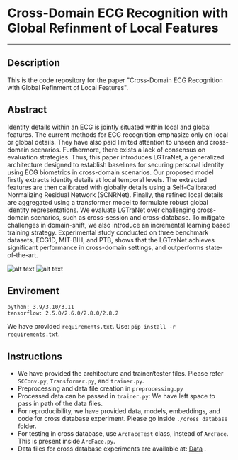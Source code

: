 # Cross-Domain ECG Recognition with Global Refinment of Local Features
***
## Description
This is the code repository for the paper "Cross-Domain ECG Recognition with Global Refinment of Local Features".

## Abstract
Identity details within an ECG is jointly situated within local and global features. The current methods for ECG recognition emphasize only on local or global details. They have also paid limited attention to unseen and cross-domain scenarios. Furthermore, there exists a lack of consensus on evaluation strategies. Thus, this paper introduces LGTraNet, a generalized architecture designed to establish baselines for securing personal identity using ECG biometrics in cross-domain scenarios. Our proposed model firstly extracts identity details at local temporal levels. The extracted features are then calibrated with globally details using a Self-Calibrated Normalizing Residual Network (SCNRNet). Finally, the refined local details are aggregated using a transformer model to formulate robust global identity representations. We evaluate LGTraNet over challenging cross-domain scenarios, such as cross-session and cross-database. To mitigate challenges in domain-shift, we also introduce an incremental learning based training strategy. Experimental study conducted on three benchmark datasets, ECG1D, MIT-BIH, and PTB, shows that the LGTraNet achieves significant performance in cross-domain settings, and outperforms state-of-the-art.

 ![alt text](https://github.com/AmanVerma2307/LGTraNet/blob/master/EBH_LGTraNet.png)
 ![alt text](https://github.com/AmanVerma2307/LGTraNet/blob/master/EBH_SCConv.png)

## Enviroment
```
python: 3.9/3.10/3.11
tensorflow: 2.5.0/2.6.0/2.8.0/2.8.2
```
We have provided `requirements.txt`. Use: `pip install -r requirements.txt`.

## Instructions
- We have provided the architecture and trainer/tester files. Please refer `SCConv.py`, `Transformer.py`, and `trainer.py`.
- Preprocessing and data file creation in `preprocessing.py`
- Processed data can be passed in `trainer.py`: We have left space to pass in path of the data files.
- For reproducibility, we have provided data, models, embeddings, and code for cross database experiment. Please go inside `./cross database` folder.
- For testing in cross database, use `ArcFaceTest` class, instead of `ArcFace`. This is present inside `ArcFace.py`.  
- Data files for cross database experiments are available at: [Data](https://drive.google.com/drive/folders/1KsLM7gbc4a256s_1lQPWRUKCRVYO_VwU?usp=sharing) .
